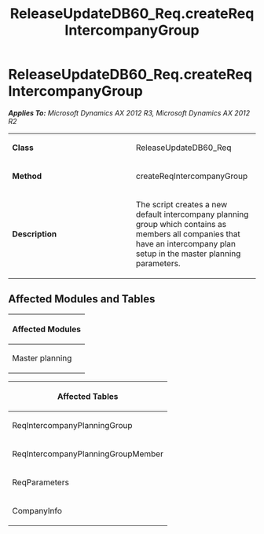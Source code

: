﻿---
title: ReleaseUpdateDB60_Req.createReqIntercompanyGroup
TOCTitle: ReleaseUpdateDB60_Req.createReqIntercompanyGroup
ms:assetid: b8c88a89-1bd1-afd5-4b64-e49b284a222c
ms:mtpsurl: https://msdn.microsoft.com/en-us/library/JJ737079(v=AX.60)
ms:contentKeyID: 49710761
ms.date: 05/18/2015
mtps_version: v=AX.60
---

# ReleaseUpdateDB60\_Req.createReqIntercompanyGroup 


_**Applies To:** Microsoft Dynamics AX 2012 R3, Microsoft Dynamics AX 2012 R2_

<table>
<colgroup>
<col style="width: 50%" />
<col style="width: 50%" />
</colgroup>
<tbody>
<tr class="odd">
<td><p><strong>Class</strong></p></td>
<td><p>ReleaseUpdateDB60_Req</p></td>
</tr>
<tr class="even">
<td><p><strong>Method</strong></p></td>
<td><p>createReqIntercompanyGroup</p></td>
</tr>
<tr class="odd">
<td><p><strong>Description</strong></p></td>
<td><p>The script creates a new default intercompany planning group which contains as members all companies that have an intercompany plan setup in the master planning parameters.</p></td>
</tr>
</tbody>
</table>


## Affected Modules and Tables

<table>
<colgroup>
<col style="width: 100%" />
</colgroup>
<thead>
<tr class="header">
<th><p>Affected Modules</p></th>
</tr>
</thead>
<tbody>
<tr class="odd">
<td><p>Master planning</p></td>
</tr>
</tbody>
</table>


<table>
<colgroup>
<col style="width: 100%" />
</colgroup>
<thead>
<tr class="header">
<th><p>Affected Tables</p></th>
</tr>
</thead>
<tbody>
<tr class="odd">
<td><p>ReqIntercompanyPlanningGroup</p></td>
</tr>
<tr class="even">
<td><p>ReqIntercompanyPlanningGroupMember</p></td>
</tr>
<tr class="odd">
<td><p>ReqParameters</p></td>
</tr>
<tr class="even">
<td><p>CompanyInfo</p></td>
</tr>
</tbody>
</table>

  


